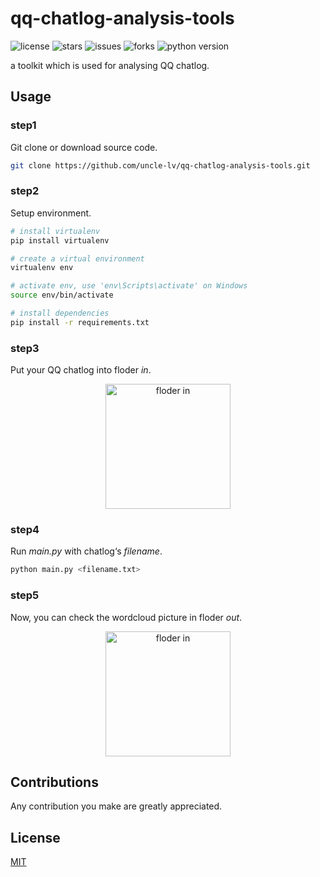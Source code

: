 # qq-chatlog-analysis-tools

![license](https://img.shields.io/github/license/uncle-lv/qq-chatlog-analysis-tools) ![stars](https://img.shields.io/github/stars/uncle-lv/qq-chatlog-analysis-tools) ![issues](https://img.shields.io/github/issues/uncle-lv/qq-chatlog-analysis-tools) ![forks](https://img.shields.io/github/forks/uncle-lv/qq-chatlog-analysis-tools) ![python version](https://img.shields.io/badge/python-3.7.0-%233772A2)

a toolkit which is used for analysing QQ chatlog.

## Usage

### step1

Git clone or download source code.

```bash
git clone https://github.com/uncle-lv/qq-chatlog-analysis-tools.git
```



### step2

Setup environment.

```bash
# install virtualenv
pip install virtualenv
```

```bash
# create a virtual environment
virtualenv env
```

```bash
# activate env, use 'env\Scripts\activate' on Windows
source env/bin/activate
```

```bash
# install dependencies
pip install -r requirements.txt
```



### step3

Put your QQ chatlog into floder *in*.

<div align=center><img src="https://cdn.jsdelivr.net/gh/uncle-lv/PicX-image-hosting@main/qq-chatlog-analysis-tools/floder_in.png" alt="floder in" style="width: 200px"/></div>

### step4

Run *main.py* with chatlog‘s *filename*.

```bash
python main.py <filename.txt>
```



### step5

Now, you can check the wordcloud picture in floder *out*.

<div align=center><img src="https://cdn.jsdelivr.net/gh/uncle-lv/PicX-image-hosting@main/qq-chatlog-analysis-tools/floder_out.png" alt="floder in" style="width: 200px"/></div>

## Contributions

Any contribution you make are greatly appreciated.



## License

[MIT](https://github.com/uncle-lv/qq-chatlog-analysis-tools/blob/main/LICENSE)
